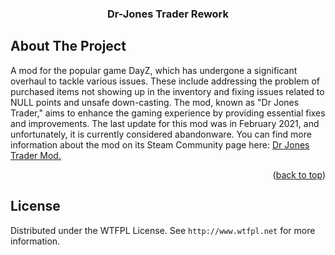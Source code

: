 <h3 align="center">Dr-Jones Trader Rework</h3>



</div>







<!-- ABOUT THE PROJECT -->

## About The Project


A mod for the popular game DayZ, which has undergone a significant overhaul to tackle various issues. These include addressing the problem of purchased items not showing up in the inventory and fixing issues related to NULL points and unsafe down-casting. The mod, known as "Dr Jones Trader," aims to enhance the gaming experience by providing essential fixes and improvements. The last update for this mod was in February 2021, and unfortunately, it is currently considered abandonware. You can find more information about the mod on its Steam Community page here: [Dr Jones Trader Mod.
](https://steamcommunity.com/sharedfiles/filedetails/?id=1590841260)
<p align="right">(<a href="#readme-top">back to top</a>)</p>



<!-- LICENSE -->

## License
Distributed under the WTFPL License. See `http://www.wtfpl.net` for more information.
